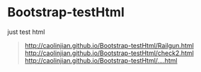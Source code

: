 Bootstrap-testHtml
==================

just test html
>http://caolinjian.github.io/Bootstrap-testHtml/Railgun.html 
>http://caolinjian.github.io/Bootstrap-testHtml/check2.html   
>http://caolinjian.github.io/Bootstrap-testHtml/....html    



